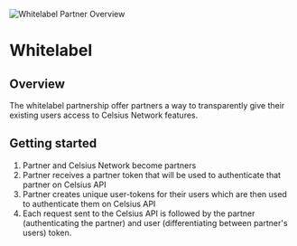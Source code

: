 ![Whitelabel Partner Overview](/assets/images/whitelabel.svg)

# Whitelabel

## Overview

The whitelabel partnership offer partners a way to transparently give their existing users access to Celsius Network features. 

## Getting started

1. Partner and Celsius Network become partners
2. Partner receives a partner token that will be used to authenticate that partner on Celsius API
3. Partner creates unique user-tokens for their users which are then used to authenticate them on Celsius API
4. Each request sent to the Celsius API is followed by the partner (authenticating the partner) and user (differentiating between partner's users) token.
